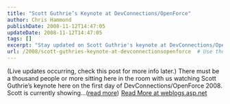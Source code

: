 ```yaml
---
title: "Scott Guthrie’s Keynote at DevConnections/OpenForce"
author: Chris Hammond
publishDate: 2008-11-12T14:47:05
updateDate: 2008-11-12T14:47:05
tags: []
excerpt: "Stay updated on Scott Guthrie's keynote at DevConnections/OpenForce 2008 with live updates on weblogs.asp.net. Join the excitement and get insights firsthand! #DevConnections #ScottGuthrie #OpenForce"
url: /2008/scott-guthries-keynote-at-devconnectionsopenforce  # Use the generated URL with year
---
```

(Live updates occurring, check this post for more info later.) There must be a thousand people or more sitting here in the room with us watching Scott Guthrie’s keynote here on the first day of DevConnections/OpenForce 2008. Scott is currently showing...(<a href="https://weblogs.asp.net/christoc/archive/2008/11/11/scott-guthrie-s-keynote-at-devconnections-openforce.aspx">read more</a>)<img src="https://weblogs.asp.net/aggbug.aspx?PostID=6729449" width="1" height="1"> <a href="https://weblogs.asp.net/christoc/archive/2008/11/11/scott-guthrie-s-keynote-at-devconnections-openforce.aspx">Read More at weblogs.asp.net</a>


